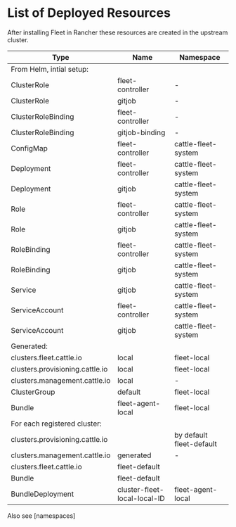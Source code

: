 # List of Deployed Resources

After installing Fleet in Rancher these resources are created in the upstream cluster.

| Type  | Name        | Namespace |
| ----- | ----------- | --------- |
| From Helm, intial setup: | | |
| ClusterRole | fleet-controller | 	- |
| ClusterRole | gitjob | 	- |
| ClusterRoleBinding | fleet-controller | 	- |
| ClusterRoleBinding | gitjob-binding | 	- |
| ConfigMap | fleet-controller | 	cattle-fleet-system |
| Deployment | fleet-controller | 	cattle-fleet-system |
| Deployment | gitjob | 	cattle-fleet-system |
| Role | fleet-controller | 	cattle-fleet-system |
| Role | gitjob | 	cattle-fleet-system |
| RoleBinding | fleet-controller | 	cattle-fleet-system |
| RoleBinding | gitjob | 	cattle-fleet-system |
| Service | gitjob | 	cattle-fleet-system |
| ServiceAccount | fleet-controller | 	cattle-fleet-system |
| ServiceAccount | gitjob | 	cattle-fleet-system |
| Generated: | | |
| clusters.fleet.cattle.io | local | 	fleet-local |
| clusters.provisioning.cattle.io | local | 	fleet-local |
| clusters.management.cattle.io | local | 	- |
| ClusterGroup | 	default |	fleet-local |
| Bundle | fleet-agent-local | 	fleet-local |
| For each registered cluster: | | |
| clusters.provisioning.cattle.io | | by default fleet-default |
| clusters.management.cattle.io | generated |		- |
| clusters.fleet.cattle.io | fleet-default |  |
| Bundle | fleet-default |  |
| BundleDeployment | cluster-fleet-local-local-ID | fleet-agent-local


Also see [namespaces]

